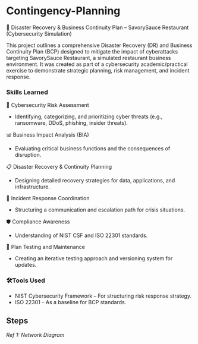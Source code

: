 # Contingency-Planning
🚨 Disaster Recovery & Business Continuity Plan – SavorySauce Restaurant (Cybersecurity Simulation)
 
This project outlines a comprehensive Disaster Recovery (DR) and Business Continuity Plan (BCP) designed to mitigate the impact of cyberattacks targeting SavorySauce Restaurant, a simulated restaurant business environment. It was created as part of a cybersecurity academic/practical exercise to demonstrate strategic planning, risk management, and incident response.

### Skills Learned

🔐 Cybersecurity Risk Assessment
- Identifying, categorizing, and prioritizing cyber threats (e.g., ransomware, DDoS, phishing, insider threats).

📊 Business Impact Analysis (BIA)
- Evaluating critical business functions and the consequences of disruption.

📋 Disaster Recovery & Continuity Planning
- Designing detailed recovery strategies for data, applications, and infrastructure.

🧭 Incident Response Coordination
- Structuring a communication and escalation path for crisis situations.

🛡️ Compliance Awareness
- Understanding of NIST CSF and ISO 22301 standards.

🔄 Plan Testing and Maintenance
- Creating an iterative testing approach and versioning system for updates.

### 🛠️Tools Used

- NIST Cybersecurity Framework – For structuring risk response strategy.
- ISO 22301 – As a baseline for BCP standards.

## Steps


*Ref 1: Network Diagram*
